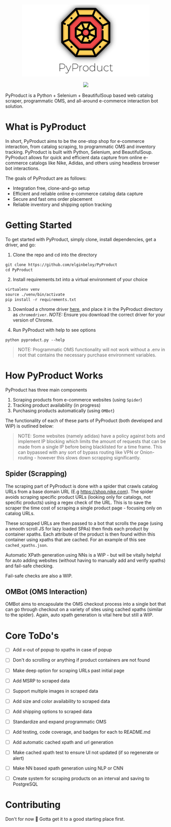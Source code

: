 <p align="center"><img src="assets/logo.svg" width="400" title="PyProduct Logo"></p>

<p align="center">
    <a href="https://github.com/elginbeloy/PyProduct/blob/master/LICENSE">
        <img src="https://img.shields.io/github/license/elginbeloy/PyProduct">
    </a>
</p>


PyProduct is a Python + Selenium + BeautifulSoup based web catalog scraper, programmatic OMS, and all-around e-commerce interaction bot solution.

# What is PyProduct

In short, PyProduct aims to be the one-stop shop for e-commerce interaction, from catalog scraping, to programmatic OMS and inventory tracking. PyProduct is built with Python, Selenium, and BeautifulSoup. PyProduct allows for quick and efficient data capture from online e-commerce catalogs like Nike, Adidas, and others using headless browser bot interactions.

The goals of PyProduct are as follows:
- Integration free, clone-and-go setup
- Efficient and reliable online e-commerce catalog data capture
- Secure and fast oms order placement
- Reliable inventory and shipping option tracking

# Getting Started

To get started with PyProduct, simply clone, install dependencies, get a driver, and go:

1. Clone the repo and cd into the directory

```
git clone https://github.com/elginbeloy/PyProduct
cd PyProduct
```

2. Install requirements.txt into a virtual environment of your choice

```
virtualenv venv
source ./venv/bin/activate
pip install -r requirements.txt
```

3. Download a chrome driver [here](https://chromedriver.chromium.org/downloads), and place it in the PyProduct directory as `chromedriver`. *NOTE:* Ensure you download the correct driver for your version of Chrome. 

4. Run PyProduct with help to see options 

```
python pyproduct.py --help
```

> NOTE: Programmatic OMS functionality will not work without a .env in root that contains the necessary purchase environment variables.

# How PyProduct Works

PyProduct has three main components
1. Scraping products from e-commerce websites (using `Spider`)
2. Tracking product availability (in progress) 
3. Purchasing products automatically (using `OMBot`)

The functionality of each of these parts of PyProduct (both developed and WIP) is outlined below:

> NOTE: Some websites (namely adidas) have a policy against bots and implement IP blocking which limits the amount of requests that can be made from a single IP before being blacklisted for a time frame. This can bypassed with any sort of bypass routing like VPN or Onion-routing - however this slows down scrapping significantly. 

## Spider (Scrapping)

The scraping part of PyProduct is done with a spider that crawls catalog URLs from a base domain URL (E.g https://shop.nike.com). The spider avoids scraping specific product URLs (looking only for catalogs, not specific products) using a regex check of the URL. This is to save the scraper the time cost of scraping a single product page - focusing only on catalog URLs.

These scrapped URLs are then passed to a bot that scrolls the page (using a smooth scroll JS for lazy loaded SPAs) then finds each product by container xpaths. Each attribute of the product is then found within this container using xpaths that are cached. For an example of this see `cached_xpaths.json`.

Automatic XPath generation using NNs is a WIP - but will be vitally helpful for auto adding websites (without having to manually add and verify xpaths) and fail-safe checking. 

Fail-safe checks are also a WIP. 

## OMBot (OMS Interaction)

OMBot aims to encapsulate the OMS checkout process into a single bot that can go through checkout on a variety of sites using cached xpaths (similar to the spider). Again, auto xpath generation is vital here but still a WIP.

# Core ToDo's

- [ ] Add x-out of popup to xpaths in case of popup 
- [ ] Don't do scrolling or anything if product containers are not found
- [ ] Make deep option for scraping URLs past initial page

- [ ] Add MSRP to scraped data
- [ ] Support multiple images in scraped data
- [ ] Add size and color availability to scraped data
- [ ] Add shipping options to scraped data

- [ ] Standardize and expand programmatic OMS

- [ ] Add testing, code coverage, and badges for each to README.md

- [ ] Add automatic cached xpath and url generation
- [ ] Make cached xpath test to ensure UI not updated (if so regenerate or alert)
- [ ] Make NN based xpath generation using NLP or CNN
- [ ] Create system for scraping products on an interval and saving to PostgreSQL

# Contributing

Don't for now 🤷 Gotta get it to a good starting place first.
